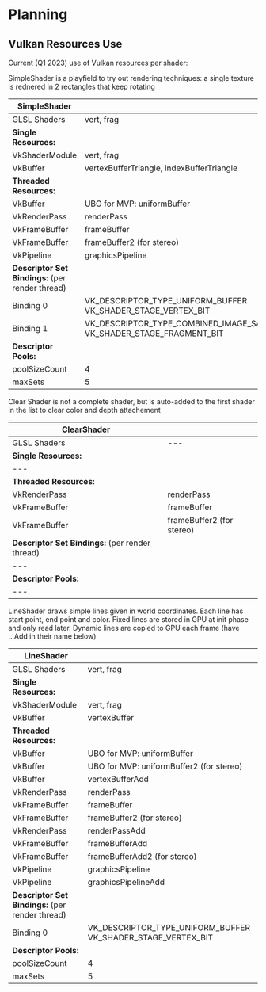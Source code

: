 # Planning

## Vulkan Resources Use

Current (Q1 2023) use of Vulkan resources per shader:

SimpleShader is a playfield to try out rendering techniques:
a single texture is rednered in 2 rectangles that keep rotating

| **SimpleShader** |   |
| ---      | ---           |
| GLSL Shaders  | vert, frag    | 
| **Single Resources:**
| VkShaderModule   | vert, frag | 
| VkBuffer   | vertexBufferTriangle, indexBufferTriangle | 
| **Threaded Resources:**
| VkBuffer  | UBO for MVP: uniformBuffer | 
| VkRenderPass  | renderPass | 
| VkFrameBuffer  | frameBuffer | 
| VkFrameBuffer  | frameBuffer2 (for stereo) | 
| VkPipeline | graphicsPipeline
| **Descriptor Set Bindings:** (per render thread)
| Binding 0 | VK_DESCRIPTOR_TYPE_UNIFORM_BUFFER VK_SHADER_STAGE_VERTEX_BIT
| Binding 1 | VK_DESCRIPTOR_TYPE_COMBINED_IMAGE_SAMPLER VK_SHADER_STAGE_FRAGMENT_BIT
| **Descriptor Pools:** |
| poolSizeCount | 4
| maxSets | 5

Clear Shader is not a complete shader, but is auto-added to the first shader in the list to clear color and depth attachement

| **ClearShader** |   |
| ---      | ---           |
| GLSL Shaders  | ---    | 
| **Single Resources:**
| ---   
| **Threaded Resources:**
| VkRenderPass  | renderPass | 
| VkFrameBuffer  | frameBuffer | 
| VkFrameBuffer  | frameBuffer2 (for stereo) | 
| **Descriptor Set Bindings:** (per render thread)
| ---
| **Descriptor Pools:** |
| ---

LineShader draws simple lines given in world coordinates. Each line has start point, end point and color. Fixed lines are stored in GPU at init phase and only read later. Dynamic lines are copied to GPU each frame (have ...Add in their name below)

| **LineShader** |   |
| ---      | ---           |
| GLSL Shaders  | vert, frag    | 
| **Single Resources:**
| VkShaderModule   | vert, frag | 
| VkBuffer   | vertexBuffer | 
| **Threaded Resources:**
| VkBuffer  | UBO for MVP: uniformBuffer | 
| VkBuffer  | UBO for MVP: uniformBuffer2 (for stereo) | 
| VkBuffer  | vertexBufferAdd
| VkRenderPass  | renderPass | 
| VkFrameBuffer  | frameBuffer | 
| VkFrameBuffer  | frameBuffer2 (for stereo) | 
| VkRenderPass  | renderPassAdd | 
| VkFrameBuffer  | frameBufferAdd | 
| VkFrameBuffer  | frameBufferAdd2 (for stereo) | 
| VkPipeline | graphicsPipeline
| VkPipeline | graphicsPipelineAdd
| **Descriptor Set Bindings:** (per render thread)
| Binding 0 | VK_DESCRIPTOR_TYPE_UNIFORM_BUFFER VK_SHADER_STAGE_VERTEX_BIT
| **Descriptor Pools:** |
| poolSizeCount | 4
| maxSets | 5
